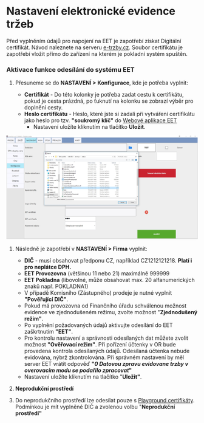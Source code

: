 # Nastavení elektronické evidence tržeb

Před vyplněním údajů pro napojení na EET je zapotřebí získat Digitální certifikát. Návod naleznete na serveru [e-trzby.cz](http://www.etrzby.cz/cs/webova-aplikace-EET-a-certifikaty). Soubor certifikátu je zapotřebí vložit přímo do zařízení na kterém je pokladní systém spuštěn.

### Aktivace funkce odesílání do systému EET

1. Přesuneme se do **NASTAVENÍ &gt; Konfigurace**, kde je potřeba vyplnit:

   * **Certifikát** - Do této kolonky je potřeba zadat cestu k certifikátu, pokud je cesta prázdná, po ťuknutí na kolonku se zobrazí výběr                       pro doplnění cesty. 
   * **Heslo certifikátu** - Heslo, které jste si zadali při vytváření certifikátu jako heslo pro tzv. **"soukromý klíč"** do [Webové aplikace EET](http://adisspr.mfcr.cz/adistc/adis/idpr_pub/eet/eet_sluzby.faces)
     * Nastavení uložíte kliknutím na tlačítko **Uložit**. 

![](/assets/NASTAVENI-KONFIGURACE-CERT.jpg)

1. Následně je zapotřebí v **NASTAVENÍ &gt; Firma** vyplnit:

   * **DIČ** - musí obsahovat předponu CZ, například CZ1212121218. **Platí i pro neplátce DPH.**
   * **EET Provozovna** \(většinou 11 nebo 21\) maximálně 999999
   * **EET Pokladna** \(libovolné, může obsahovat max. 20 alfanumerických znaků např. POKLADNA1\)
   * V případě Komisního \(Zástupného\) prodeje je nutné vyplnit **"Pověřující DIČ"**.
   * Pokud má provozovna od Finančního úřadu schválenou možnost evidence ve zjednodušeném režimu, zvolte možnost "**Zjednodušený režim"**.
   * Po vyplnění požadovaných údajů aktivujte odesílání do EET zaškrtnutím **"EET"**. 
   * Pro kontrolu nastavení a správnosti odesílaných dat můžete zvolit možnost **"Ověřovací režim"**. Při pořízení účtenky v OR bude     
     provedena kontrola odesílaných údajů. Odesílaná účtenka nebude evidována, nýbrž zkontrolována. Při správném nastavení by měl server 
     EET vrátit odpověď **"**_**0 Datovou zpravu evidovane trzby v overovacim modu se podařilo zpracovat**_**"**
   * Nastavení uložíte kliknutím na tlačítko "**Uložit"**. 

2. **Neprodukční prostředí**

3. Do neprodukčního prostředí lze odesílat pouze s [Playground certifikáty](http://www.etrzby.cz/assets/cs/prilohy/EET_CA1_Playground_v1.zip). Podmínkou je mít vyplněné DIČ a zvolenou volbu "**Neprodukční prostředí"**



